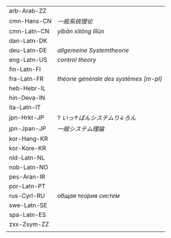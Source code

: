| | |
|-|-|
| arb-Arab-ZZ |  |
| cmn-Hans-CN | _一般系统理论_ |
| cmn-Latn-CN | _yìbān xìtǒng lǐlùn_ |
| dan-Latn-DK |  |
| deu-Latn-DE | _allgemeine Systemtheorie_ |
| eng-Latn-US | _control theory_ |
| fin-Latn-FI |  |
| fra-Latn-FR | _théorie générale des systèmes [m-pl]_ |
| heb-Hebr-IL |  |
| hin-Deva-IN |  |
| ita-Latn-IT |  |
| jpn-Hrkt-JP | ? _いっ↑ぱんシステムり↓ろん_ |
| jpn-Jpan-JP | _一般システム理論_ |
| kor-Hang-KR |  |
| kor-Kore-KR |  |
| nld-Latn-NL |  |
| nob-Latn-NO |  |
| pes-Aran-IR |  |
| por-Latn-PT |  |
| rus-Cyrl-RU | _о́бщая тео́рия систе́м_ |
| swe-Latn-SE |  |
| spa-Latn-ES |  |
| zxx-Zsym-ZZ |  |
|  |  |
